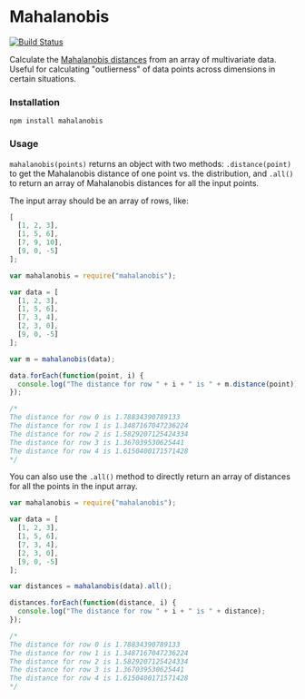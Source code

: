 # Mahalanobis

[![Build Status](https://travis-ci.org/veltman/mahalanobis.svg?branch=master)](https://travis-ci.org/veltman/mahalanobis)

Calculate the [Mahalanobis distances](https://en.wikipedia.org/wiki/Mahalanobis_distance) from an array of multivariate data. Useful for calculating "outlierness" of data points across dimensions in certain situations.

### Installation

```
npm install mahalanobis
```

### Usage

`mahalanobis(points)` returns an object with two methods: `.distance(point)` to get the Mahalanobis distance of one point vs. the distribution, and `.all()` to return an array of Mahalanobis distances for all the input points.

The input array should be an array of rows, like:

```js
[
  [1, 2, 3],
  [1, 5, 6],
  [7, 9, 10],
  [9, 0, -5]
];
```

```js
var mahalanobis = require("mahalanobis");

var data = [
  [1, 2, 3],
  [1, 5, 6],
  [7, 3, 4],
  [2, 3, 0],
  [9, 0, -5]
];

var m = mahalanobis(data);

data.forEach(function(point, i) {
  console.log("The distance for row " + i + " is " + m.distance(point));
});

/*
The distance for row 0 is 1.78834390789133
The distance for row 1 is 1.3487167047236224
The distance for row 2 is 1.5829207125424334
The distance for row 3 is 1.367039530625441
The distance for row 4 is 1.6150400171571428
*/
```

You can also use the `.all()` method to directly return an array of distances for all the points in the input array.

```js
var mahalanobis = require("mahalanobis");

var data = [
  [1, 2, 3],
  [1, 5, 6],
  [7, 3, 4],
  [2, 3, 0],
  [9, 0, -5]
];

var distances = mahalanobis(data).all();

distances.forEach(function(distance, i) {
  console.log("The distance for row " + i + " is " + distance);
});

/*
The distance for row 0 is 1.78834390789133
The distance for row 1 is 1.3487167047236224
The distance for row 2 is 1.5829207125424334
The distance for row 3 is 1.367039530625441
The distance for row 4 is 1.6150400171571428
*/
```
